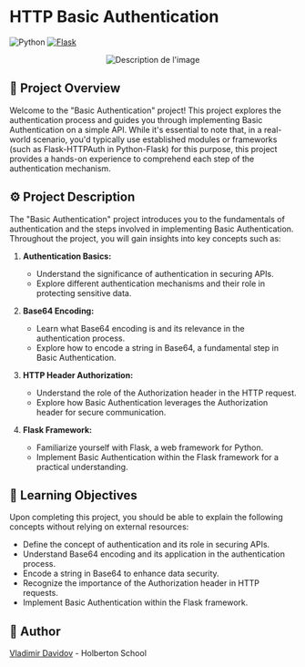 # HTTP Basic Authentication
![Python](https://img.shields.io/badge/Python-3.7-blue?style=for-the-badge&logo=python&logoColor=white)
[![Flask](https://img.shields.io/badge/Flask-1.1.2-blue?style=for-the-badge&logo=flask&logoColor=white)](https://flask.palletsprojects.com/)

<p align="center">
  <img src="https://github.com/v-dav/holbertonschool-web_back_end/assets/115344057/69bafc22-f51b-4d20-b099-50a27da6d01b" alt="Description de l'image">
</p>

## 🧐 Project Overview

Welcome to the "Basic Authentication" project! This project explores the authentication process and guides you through implementing Basic Authentication on a simple API. While it's essential to note that, in a real-world scenario, you'd typically use established modules or frameworks (such as Flask-HTTPAuth in Python-Flask) for this purpose, this project provides a hands-on experience to comprehend each step of the authentication mechanism.

## ⚙️ Project Description

The "Basic Authentication" project introduces you to the fundamentals of authentication and the steps involved in implementing Basic Authentication. Throughout the project, you will gain insights into key concepts such as:

1. **Authentication Basics:**
   - Understand the significance of authentication in securing APIs.
   - Explore different authentication mechanisms and their role in protecting sensitive data.

2. **Base64 Encoding:**
   - Learn what Base64 encoding is and its relevance in the authentication process.
   - Explore how to encode a string in Base64, a fundamental step in Basic Authentication.

3. **HTTP Header Authorization:**
   - Understand the role of the Authorization header in the HTTP request.
   - Explore how Basic Authentication leverages the Authorization header for secure communication.

4. **Flask Framework:**
   - Familiarize yourself with Flask, a web framework for Python.
   - Implement Basic Authentication within the Flask framework for a practical understanding.

## 📖 Learning Objectives

Upon completing this project, you should be able to explain the following concepts without relying on external resources:

- Define the concept of authentication and its role in securing APIs.
- Understand Base64 encoding and its application in the authentication process.
- Encode a string in Base64 to enhance data security.
- Recognize the importance of the Authorization header in HTTP requests.
- Implement Basic Authentication within the Flask framework.

##  🙇 Author

[Vladimir Davidov](https://github.com/v-dav) - Holberton School
